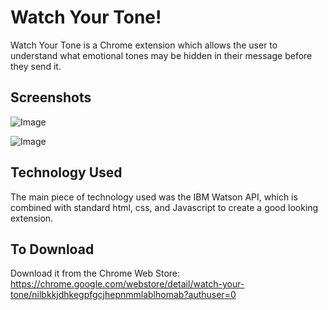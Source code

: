 # Watch Your Tone!
Watch Your Tone is a Chrome extension which allows the user to understand what emotional tones may be hidden in their message before they send it.

## Screenshots

![Image](http://imgur.com/yfXIJXn.jpg)

![Image](http://imgur.com/3xN0Bnx.jpg)

## Technology Used
The main piece of technology used was the IBM Watson API, which is combined with standard html, css, and Javascript to create a good looking extension.

## To Download
Download it from the Chrome Web Store: https://chrome.google.com/webstore/detail/watch-your-tone/nilbkkjdhkegpfgcjhepnmmlablhomab?authuser=0
